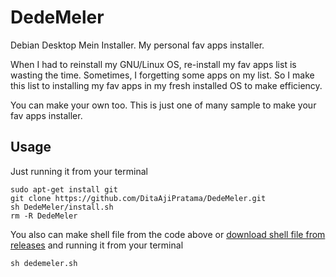 # DedeMeler

Debian Desktop Mein Installer. My personal fav apps installer.

When I had to reinstall my GNU/Linux OS, re-install my fav apps list is wasting the time. Sometimes, I forgetting some apps on my list. So I make this list to installing my fav apps in my fresh installed OS to make efficiency.

You can make your own too. This is just one of many sample to make your fav apps installer.

## Usage

Just running it from your terminal

    sudo apt-get install git
    git clone https://github.com/DitaAjiPratama/DedeMeler.git
    sh DedeMeler/install.sh
    rm -R DedeMeler

You also can make shell file from the code above or [download shell file from releases](https://github.com/DitaAjiPratama/DedeMeler/releases) and running it from your terminal

    sh dedemeler.sh
